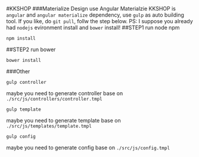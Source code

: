 #KKSHOP
###Materialize Design use Angular Materialzie 
KKSHOP is ```angular``` and ```angular materialize``` dependency, use ```gulp``` as auto building tool. If you like, do ```git pull```, follw the step below. PS: I suppose you already had ```nodejs``` evironment install and ```bower``` install!
##STEP1  run node npm
```
npm install
```
##STEP2  run bower
```
bower install 
```
###Other
>
```
gulp controller
```
maybe you need to generate controller base on ```./src/js/controllers/controller.tmpl```
```
gulp template
```
maybe you need to generate template base on ```./src/js/templates/template.tmpl```
```
gulp config
```
maybe you need to generate config base on ```./src/js/config.tmpl```
